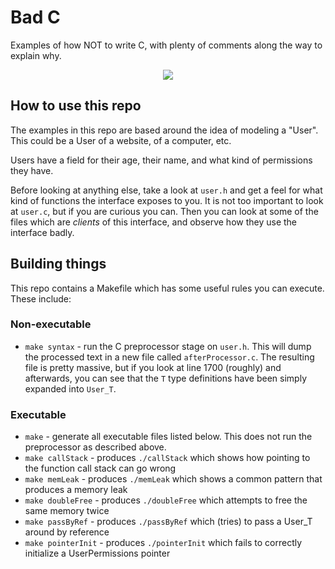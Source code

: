 # Bad C
Examples of how NOT to write C, with plenty of comments along the way to explain why.

<p align="center">
  <img src="http://s2.quickmeme.com/img/1e/1e1000da2fe49b5f5672321ec846b82de9bc71240a06294f098e370f534b3b35.jpg"/>
</p>

## How to use this repo
The examples in this repo are based around the idea of modeling a "User".  This could be a User of a website, of a computer, etc.

Users have a field for their age, their name, and what kind of permissions they have.

Before looking at anything else, take a look at `user.h` and get a feel for what kind of functions the interface exposes to you.  It is not too important to look at `user.c`, but if you are curious you can.  Then you can look at some of the files which are *clients* of this interface, and observe how they use the interface badly.

## Building things
This repo contains a Makefile which has some useful rules you can execute.  These include:

### Non-executable
* `make syntax` - run the C preprocessor stage on `user.h`.  This will dump the processed text in a new file called `afterProcessor.c`.  The resulting file is pretty massive, but if you look at line 1700 (roughly) and afterwards, you can see that the `T` type definitions have been simply expanded into `User_T`.

### Executable
* `make` - generate all executable files listed below. This does not run the preprocessor as described above.
* `make callStack` - produces `./callStack` which shows how pointing to the function call stack can go wrong
* `make memLeak` - produces `./memLeak` which shows a common pattern that produces a memory leak
* `make doubleFree` - produces `./doubleFree` which attempts to free the same memory twice
* `make passByRef` - produces `./passByRef` which (tries) to pass a User_T around by reference
* `make pointerInit` - produces `./pointerInit` which fails to correctly initialize a UserPermissions pointer
